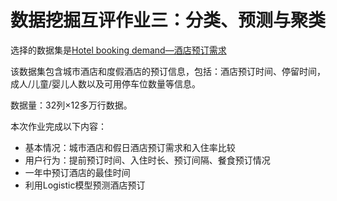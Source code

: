 # 数据挖掘互评作业三：分类、预测与聚类

选择的数据集是[Hotel booking demand—酒店预订需求](https://www.kaggle.com/jessemostipak/hotel-booking-demand)

该数据集包含城市酒店和度假酒店的预订信息，包括：酒店预订时间、停留时间，成人/儿童/婴儿人数以及可用停车位数量等信息。

数据量：32列×12多万行数据。

本次作业完成以下内容：

- 基本情况：城市酒店和假日酒店预订需求和入住率比较
- 用户行为：提前预订时间、入住时长、预订间隔、餐食预订情况
- 一年中预订酒店的最佳时间
- 利用Logistic模型预测酒店预订